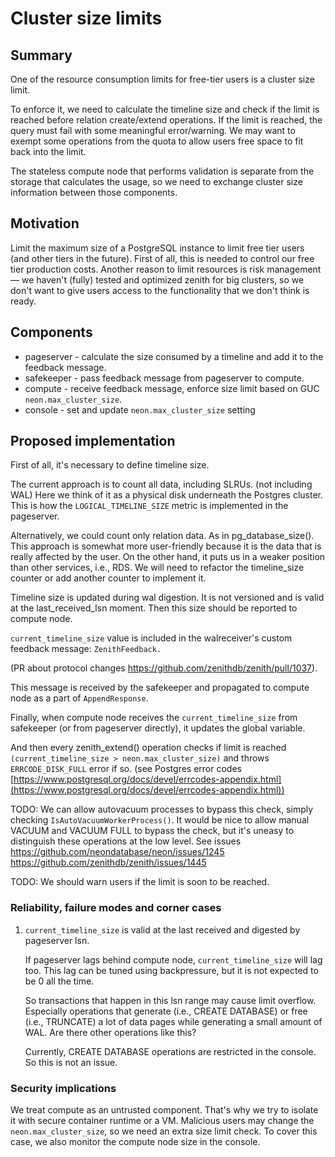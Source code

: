 Cluster size limits
==================

## Summary

One of the resource consumption limits for free-tier users is a cluster size limit.

To enforce it, we need to calculate the timeline size and check if the limit is reached before relation create/extend operations.
If the limit is reached, the query must fail with some meaningful error/warning.
We may want to exempt some operations from the quota to allow users free space to fit back into the limit.

The stateless compute node that performs validation is separate from the storage that calculates the usage, so we need to exchange cluster size information between those components.

## Motivation

Limit the maximum size of a PostgreSQL instance to limit free tier users (and other tiers in the future).
First of all, this is needed to control our free tier production costs.
Another reason to limit resources is risk management — we haven't (fully) tested and optimized zenith for big clusters,
so we don't want to give users access to the functionality that we don't think is ready.

## Components

* pageserver - calculate the size consumed by a timeline and add it to the feedback message.
* safekeeper - pass feedback message from pageserver to compute.
* compute - receive feedback message, enforce size limit based on GUC `neon.max_cluster_size`.
* console - set and update `neon.max_cluster_size` setting

## Proposed implementation

First of all, it's necessary to define timeline size.

The current approach is to count all data, including SLRUs. (not including WAL)
Here we think of it as a physical disk underneath the Postgres cluster.
This is how the `LOGICAL_TIMELINE_SIZE` metric is implemented in the pageserver.

Alternatively, we could count only relation data. As in pg_database_size().
This approach is somewhat more user-friendly because it is the data that is really affected by the user.
On the other hand, it puts us in a weaker position than other services, i.e., RDS.
We will need to refactor the timeline_size counter or add another counter to implement it. 

Timeline size is updated during wal digestion. It is not versioned and is valid at the last_received_lsn moment.
Then this size should be reported to compute node.

`current_timeline_size` value is included in the walreceiver's custom feedback message: `ZenithFeedback.`

(PR about protocol changes https://github.com/zenithdb/zenith/pull/1037).

This message is received by the safekeeper and propagated to compute node as a part of `AppendResponse`.

Finally, when compute node receives the `current_timeline_size` from safekeeper (or from pageserver directly), it updates the global variable.

And then every zenith_extend() operation checks if limit is reached `(current_timeline_size > neon.max_cluster_size)` and throws `ERRCODE_DISK_FULL` error if so.
(see Postgres error codes [https://www.postgresql.org/docs/devel/errcodes-appendix.html](https://www.postgresql.org/docs/devel/errcodes-appendix.html))

TODO:
We can allow autovacuum processes to bypass this check, simply checking `IsAutoVacuumWorkerProcess()`.
It would be nice to allow manual VACUUM and VACUUM FULL to bypass the check, but it's uneasy to distinguish these operations at the low level.
See issues https://github.com/neondatabase/neon/issues/1245
https://github.com/zenithdb/zenith/issues/1445

TODO:
We should warn users if the limit is soon to be reached.

### **Reliability, failure modes and corner cases**

1. `current_timeline_size` is valid at the last received and digested by pageserver lsn.
    
    If pageserver lags behind compute node, `current_timeline_size` will lag too. This lag can be tuned using backpressure, but it is not expected to be 0 all the time.
    
    So transactions that happen in this lsn range may cause limit overflow. Especially operations that generate (i.e., CREATE DATABASE) or free (i.e., TRUNCATE) a lot of data pages while generating a small amount of WAL. Are there other operations like this?
    
    Currently, CREATE DATABASE operations are restricted in the console. So this is not an issue.


### **Security implications**

We treat compute as an untrusted component. That's why we try to isolate it with secure container runtime or a VM.
Malicious users may change the `neon.max_cluster_size`, so we need an extra size limit check.
To cover this case, we also monitor the compute node size in the console.
